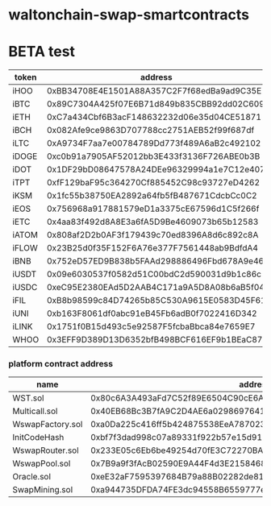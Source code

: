 # waltonchain-swap-smartcontracts

# BETA test

| token | address                                    |decimals|
| -------- | ------------------------------------------ | ---- |
| iHOO     | 0xBB34708E4E1501A88A357C2F7f68edBa9ad9C35E | 18   |
| iBTC     | 0x89C7304A425f07E6B71d849b835CBB92dd02C609 | 18   |
| iETH     | 0xC7a434Cbf6B3acF148632232d06e35d04CE51871 | 18   |
| iBCH     | 0x082Afe9ce9863D707788cc2751AEB52f99f687df | 18   |
| iLTC     | 0xA9734F7aa7e00784789Dd773f489A6aB2c492102 | 18   |
| iDOGE    | 0xc0b91a7905AF52012bb3E433f3136F726ABE0b3B | 18   |
| iDOT     | 0x1DF29bD08647578A24DEe96329994a1e7C12e407 | 18   |
| iTPT     | 0xfF129baF95c364270Cf885452C98c93727eD4262 | 18   |
| iKSM     | 0x1fc55b38750EA2892a64fb5fB487671CdcbCc0C2 | 18   |
| iEOS     | 0x756968a917881579eD1a3375cE67596d1C5f266f | 18   |
| iETC     | 0x4aa83f492d8A8E3a6fA5D9Be4609073b65b12583 | 18   |
| iATOM    | 0x808af2D2b0AF3f179439c70ed8396A8d6c892c8A | 18   |
| iFLOW    | 0x23B25d0f35F152F6A76e377F7561448ab9BdfdA4 | 18   |
| iBNB     | 0x752eD57ED9B838b5FAAd298886496Fbd678A9e46 | 18   |
| iUSDT    | 0x09e6030537f0582d51C00bdC2d590031d9b1c86c | 18   |
| iUSDC    | 0xeC95E2380EAd5D2AAB4C171a9A5D8A08b6aB5f04 | 18   |
| iFIL     | 0xB8b98599c84D74265b85C530A9615E0583D45F61 | 18   |
| iUNI     | 0xb163F8061df0abc91eB45Fb6adB0f7022416D342 | 18   |
| iLINK    | 0x1751f0B15d493c5e92587F5fcbaBbca84e7659E7 | 18   |
| WHOO     | 0x3EFF9D389D13D6352bfB498BCF616EF9b1BEaC87 | 18   |

### platform contract address

| name             | address                                                    |
| ---------------- | ------------------------------------------------------------ |
| WST.sol          | 0x80c6A3A493aFd7C52f89E6504C90cE6A639783FC                   |
| Multicall.sol    | 0x40EB68Bc3B7fA9C2D4AE6a0298697641A65a9A31                   |
| WswapFactory.sol | 0xa0Da225c416ff5b424875538EeA78702312fC4ae                   |
| InitCodeHash     | 0xbf7f3dad998c07a89331f922b57e15d91bc59997c425d628942a86caa55d0438 |
| WswapRouter.sol  | 0x233E05c6Eb6be49254d70fE3C72270BA457AEff2                   |
| WswapPool.sol    | 0x7B9a9f3fAcB02590E9A44F4d3E21584689911bD7                   |
| Oracle.sol       | 0xeE32aF7595397684B79a88B02282de81169a58AC                   |
| SwapMining.sol   | 0xa944735DFDA74FE3dc94558B6559777e2438358A                   |
